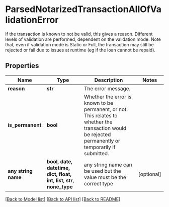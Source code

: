 # ParsedNotarizedTransactionAllOfValidationError

If the transaction is known to not be valid, this gives a reason. Different levels of validation are performed, dependent on the validation mode. Note that, even if validation mode is Static or Full, the transaction may still be rejected or fail due to issues at runtime (eg if the loan cannot be repaid). 

## Properties
Name | Type | Description | Notes
------------ | ------------- | ------------- | -------------
**reason** | **str** | The error message.  | 
**is_permanent** | **bool** | Whether the error is known to be permanent, or not. This relates to whether the transaction would be rejected permanently or temporarily if submitted.  | 
**any string name** | **bool, date, datetime, dict, float, int, list, str, none_type** | any string name can be used but the value must be the correct type | [optional]

[[Back to Model list]](../README.md#documentation-for-models) [[Back to API list]](../README.md#documentation-for-api-endpoints) [[Back to README]](../README.md)


